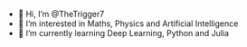 - 👋 Hi, I’m @TheTrigger7
- 👀 I’m interested in Maths, Physics and Artificial Intelligence
- 🌱 I’m currently learning Deep Learning, Python and Julia 

<!---
TheTrigger7/TheTrigger7 is a ✨ special ✨ repository because its `README.md` (this file) appears on your GitHub profile.
You can click the Preview link to take a look at your changes.
--->
